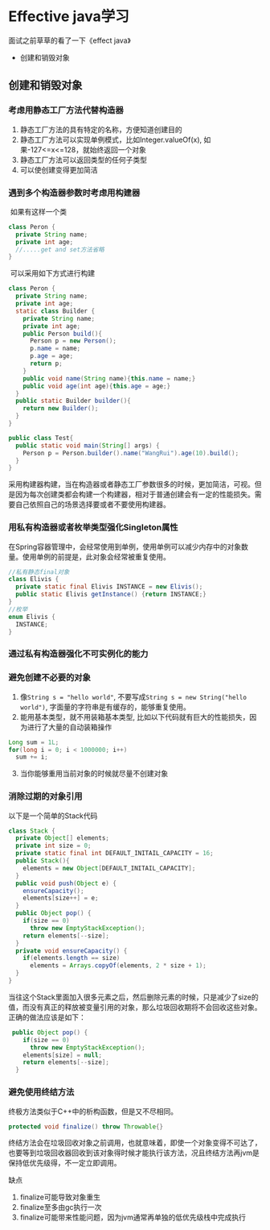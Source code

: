 # Effective java学习

面试之前草草的看了一下《effect java》

* 创建和销毁对象

## 创建和销毁对象

### 考虑用静态工厂方法代替构造器

1. 静态工厂方法的具有特定的名称，方便知道创建目的
2. 静态工厂方法可以实现单例模式，比如Integer.valueOf(x), 如果-127<=x<=128，就始终返回一个对象
3. 静态工厂方法可以返回类型的任何子类型
4. 可以使创建变得更加简洁

### 遇到多个构造器参数时考虑用构建器

​	如果有这样一个类

```java
class Peron {
  private String name;
  private int age;
  //.....get and set方法省略
}
```

​	可以采用如下方式进行构建

```java
class Peron {
  private String name;
  private int age;
  static class Builder {
    private String name;
    private int age;
    public Person build(){
      Person p = new Person();
      p.name = name;
      p.age = age;
      return p;
    }
    public void name(String name){this.name = name;}
    public void age(int age){this.age = age;}
  }
  public static Builder builder(){
    return new Builder();
  }
}

public class Test{
  public static void main(String[] args) {
    Person p = Person.builder().name("WangRui").age(10).build();
  }
}
```

采用构建器构建，当在构造器或者静态工厂参数很多的时候，更加简洁，可视。但是因为每次创建类都会构建一个构建器，相对于普通创建会有一定的性能损失。需要自己依照自己的场景选择要或者不要使用构建器。

### 用私有构造器或者枚举类型强化Singleton属性

在Spring容器管理中，会经常使用到单例，使用单例可以减少内存中的对象数量。使用单例的前提是，此对象会经常被重复使用。

```java
//私有静态final对象
class Elivis {
  private static final Elivis INSTANCE = new Elivis();
  public static Elivis getInstance() {return INSTANCE;}
}
//枚举
enum Elivis {
  INSTANCE;
}
```

### 通过私有构造器强化不可实例化的能力

### 避免创建不必要的对象

1. 像``String s = "hello world"``, 不要写成``String s = new String("hello world")``, 字面量的字符串是有缓存的，能够重复使用。
2. 能用基本类型，就不用装箱基本类型, 比如以下代码就有巨大的性能损失，因为进行了大量的自动装箱操作

```java
Long sum = 1L;
for(long i = 0; i < 1000000; i++)
  sum += i;
```

3. 当你能够重用当前对象的时候就尽量不创建对象

### 消除过期的对象引用

以下是一个简单的Stack代码

```java
class Stack {
  private Object[] elements;
  private int size = 0;
  private static final int DEFAULT_INITAIL_CAPACITY = 16;
  public Stack(){
    elements = new Object[DEFAULT_INITAIL_CAPACITY];
  }
  public void push(Object e) {
    ensureCapacity();
    elements[size++] = e;
  }
  public Object pop() {
    if(size == 0)
      throw new EmptyStackException();
    return elements[--size];
  }
  private void ensureCapacity() {
    if(elements.length == size)
      elements = Arrays.copyOf(elements, 2 * size + 1);
  }
}
```

当往这个Stack里面加入很多元素之后，然后删除元素的时候，只是减少了size的值，而没有真正的释放被变量引用的对象，那么垃圾回收期将不会回收这些对象。正确的做法应该是如下：

```java
 public Object pop() {
    if(size == 0)
      throw new EmptyStackException();
    elements[size] = null;
    return elements[--size];
  }
```

### 避免使用终结方法

终极方法类似于C++中的析构函数，但是又不尽相同。

```java
protected void finalize() throw Throwable{}
```

终结方法会在垃圾回收对象之前调用，也就意味着，即使一个对象变得不可达了，也要等到垃圾回收器回收到该对象得时候才能执行该方法，况且终结方法再jvm是保持低优先级得，不一定立即调用。

缺点

1. finalize可能导致对象重生
2. finalize至多由gc执行一次
3. finalize可能带来性能问题，因为jvm通常再单独的低优先级栈中完成执行